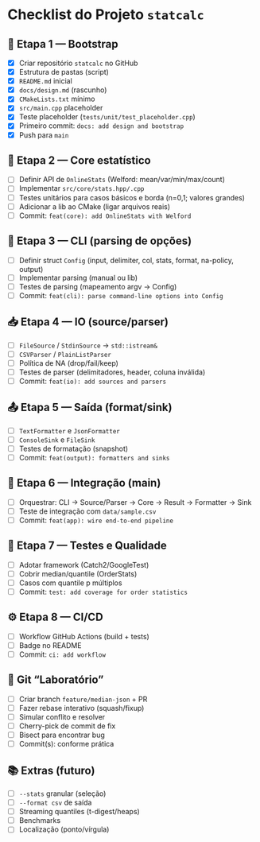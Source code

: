 # Checklist do Projeto `statcalc`

## 🌱 Etapa 1 — Bootstrap
- [x] Criar repositório `statcalc` no GitHub
- [x] Estrutura de pastas (script)
- [x] `README.md` inicial
- [x] `docs/design.md` (rascunho)
- [x] `CMakeLists.txt` mínimo
- [x] `src/main.cpp` placeholder
- [x] Teste placeholder (`tests/unit/test_placeholder.cpp`)
- [x] Primeiro commit: `docs: add design and bootstrap`
- [x] Push para `main`

## 🧠 Etapa 2 — Core estatístico
- [ ] Definir API de `OnlineStats` (Welford: mean/var/min/max/count)
- [ ] Implementar `src/core/stats.hpp/.cpp`
- [ ] Testes unitários para casos básicos e borda (n=0,1; valores grandes)
- [ ] Adicionar a lib ao CMake (ligar arquivos reais)
- [ ] Commit: `feat(core): add OnlineStats with Welford`

## 🧭 Etapa 3 — CLI (parsing de opções)
- [ ] Definir struct `Config` (input, delimiter, col, stats, format, na-policy, output)
- [ ] Implementar parsing (manual ou lib)
- [ ] Testes de parsing (mapeamento argv → Config)
- [ ] Commit: `feat(cli): parse command-line options into Config`

## 📥 Etapa 4 — IO (source/parser)
- [ ] `FileSource` / `StdinSource` → `std::istream&`
- [ ] `CSVParser` / `PlainListParser`
- [ ] Política de NA (drop/fail/keep)
- [ ] Testes de parser (delimitadores, header, coluna inválida)
- [ ] Commit: `feat(io): add sources and parsers`

## 📤 Etapa 5 — Saída (format/sink)
- [ ] `TextFormatter` e `JsonFormatter`
- [ ] `ConsoleSink` e `FileSink`
- [ ] Testes de formatação (snapshot)
- [ ] Commit: `feat(output): formatters and sinks`

## 🔗 Etapa 6 — Integração (main)
- [ ] Orquestrar: CLI → Source/Parser → Core → Result → Formatter → Sink
- [ ] Teste de integração com `data/sample.csv`
- [ ] Commit: `feat(app): wire end-to-end pipeline`

## 🧪 Etapa 7 — Testes e Qualidade
- [ ] Adotar framework (Catch2/GoogleTest)
- [ ] Cobrir median/quantile (OrderStats)
- [ ] Casos com quantile p múltiplos
- [ ] Commit: `test: add coverage for order statistics`

## ⚙️ Etapa 8 — CI/CD
- [ ] Workflow GitHub Actions (build + tests)
- [ ] Badge no README
- [ ] Commit: `ci: add workflow`

## 🧰 Git “Laboratório”
- [ ] Criar branch `feature/median-json` + PR
- [ ] Fazer rebase interativo (squash/fixup)
- [ ] Simular conflito e resolver
- [ ] Cherry-pick de commit de fix
- [ ] Bisect para encontrar bug
- [ ] Commit(s): conforme prática

## 📚 Extras (futuro)
- [ ] `--stats` granular (seleção)
- [ ] `--format csv` de saída
- [ ] Streaming quantiles (t-digest/heaps)
- [ ] Benchmarks
- [ ] Localização (ponto/vírgula)